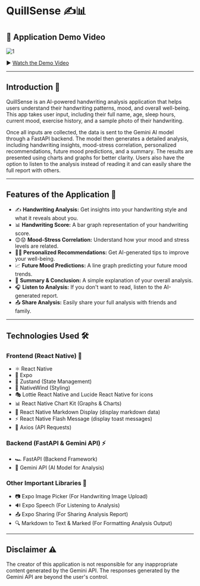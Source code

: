 # QuillSense ✍️📊

## 🎥 Application Demo Video

![1](https://github.com/user-attachments/assets/38c52a87-5b24-4c70-a684-c7ecea2957c3)

▶️ [Watch the Demo Video](https://www.youtube.com/watch?v=DP3Wns3og7Y)

---

## Introduction 🌟

QuillSense is an AI-powered handwriting analysis application that helps users understand their handwriting patterns, mood, and overall well-being. This app takes user input, including their full name, age, sleep hours, current mood, exercise history, and a sample photo of their handwriting.

Once all inputs are collected, the data is sent to the Gemini AI model through a FastAPI backend. The model then generates a detailed analysis, including handwriting insights, mood-stress correlation, personalized recommendations, future mood predictions, and a summary. The results are presented using charts and graphs for better clarity. Users also have the option to listen to the analysis instead of reading it and can easily share the full report with others.

---

## Features of the Application 🚀

- ✍️ **Handwriting Analysis:** Get insights into your handwriting style and what it reveals about you.
- 📊 **Handwriting Score:** A bar graph representation of your handwriting score.
- 😊😟 **Mood-Stress Correlation:** Understand how your mood and stress levels are related.
- 🏋️‍♂️ **Personalized Recommendations:** Get AI-generated tips to improve your well-being.
- 📈 **Future Mood Predictions:** A line graph predicting your future mood trends.
- 📝 **Summary & Conclusion:** A simple explanation of your overall analysis.
- 🎧 **Listen to Analysis:** If you don't want to read, listen to the AI-generated report.
- 📤 **Share Analysis:** Easily share your full analysis with friends and family.

---

## Technologies Used 🛠️

### **Frontend (React Native) 📱**

- ⚛️ React Native
- 🚀 Expo
- 🔄 Zustand (State Management)
- 🎨 NativeWind (Styling)
- 🎭 Lottie React Native and Lucide React Native for icons
- 📊 React Native Chart Kit (Graphs & Charts)
- 📝 React Native Markdown Display (display markdown data)
- ⚡ React Native Flash Message (display toast messages)
- 🔗 Axios (API Requests)

### **Backend (FastAPI & Gemini API) ⚡**

- 🏎️ FastAPI (Backend Framework)
- 🤖 Gemini API (AI Model for Analysis)

### **Other Important Libraries 🧩**

- 📷 Expo Image Picker (For Handwriting Image Upload)
- 🔊 Expo Speech (For Listening to Analysis)
- 📤 Expo Sharing (For Sharing Analysis Report)
- 🔍 Markdown to Text & Marked (For Formatting Analysis Output)

---

## Disclaimer ⚠️

The creator of this application is not responsible for any inappropriate content generated by the Gemini API. The responses generated by the Gemini API are beyond the user's control.
